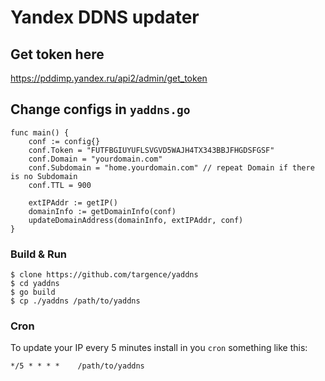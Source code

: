 # Yandex DDNS updater

## Get token here
https://pddimp.yandex.ru/api2/admin/get_token

## Change configs in `yaddns.go`

```
func main() {
	conf := config{}
	conf.Token = "FUTFBGIUYUFLSVGVD5WAJH4TX343BBJFHGDSFGSF"
	conf.Domain = "yourdomain.com"
	conf.Subdomain = "home.yourdomain.com" // repeat Domain if there is no Subdomain
	conf.TTL = 900

	extIPAddr := getIP()
	domainInfo := getDomainInfo(conf)
	updateDomainAddress(domainInfo, extIPAddr, conf)
}

```

### Build & Run

```
$ clone https://github.com/targence/yaddns
$ cd yaddns
$ go build
$ cp ./yaddns /path/to/yaddns
```

### Cron
To update your IP every 5 minutes install in you `cron` something like this:
```
*/5 * * * *    /path/to/yaddns
```

